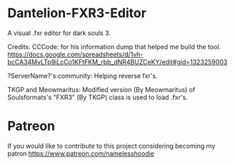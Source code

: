 # Dantelion-FXR3-Editor
A visual .fxr editor for dark souls 3.

Credits:
CCCode: for his information dump that helped me build the tool. https://docs.google.com/spreadsheets/d/1vh-bcCA34MvLTp9iLcCo1KFtFKM_rbb_dNR4BUZCeKY/edit#gid=1323259003

?ServerName?'s community: Helping reverse fxr's.

TKGP and Meowmaritus: Modified version (By Meowmaritus) of Soulsformats's "FXR3" (By TKGP) class is used to load .fxr's.

# Patreon
If you would like to contribute to this project considering becoming my patron https://www.patreon.com/namelesshoodie
